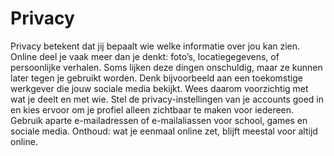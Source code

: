 # Privacy
Privacy betekent dat jij bepaalt wie welke informatie over jou kan zien. Online deel je vaak meer dan je denkt: foto’s, locatiegegevens, of persoonlijke verhalen. Soms lijken deze dingen onschuldig, maar ze kunnen later tegen je gebruikt worden. Denk bijvoorbeeld aan een toekomstige werkgever die jouw sociale media bekijkt. Wees daarom voorzichtig met wat je deelt en met wie. Stel de privacy-instellingen van je accounts goed in en kies ervoor om je profiel alleen zichtbaar te maken voor iedereen. Gebruik aparte e-mailadressen of e-mailaliassen voor school, games en sociale media. Onthoud: wat je eenmaal online zet, blijft meestal voor altijd online.